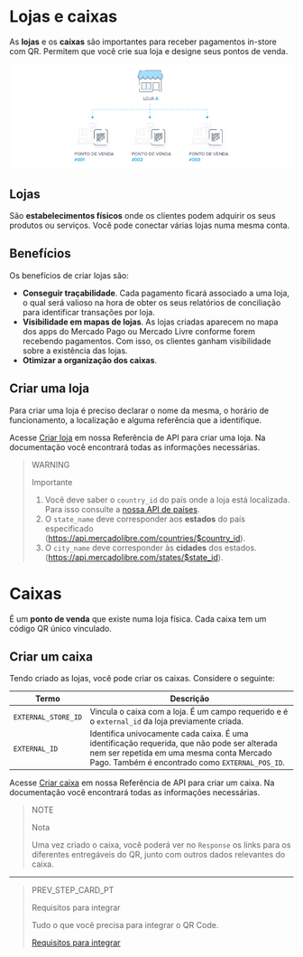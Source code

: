 # Lojas e caixas

As **lojas** e os **caixas** são importantes para receber pagamentos in-store com QR. Permitem que você crie sua loja e designe seus pontos de venda.

![Caixas e lojas](/images/mobile/stores_pos.pt.png)

## Lojas

São **estabelecimentos físicos** onde os clientes podem adquirir os seus produtos ou serviços. Você pode conectar várias lojas numa mesma conta.

## Benefícios

Os benefícios de criar lojas são:

- **Conseguir traçabilidade**. Cada pagamento ficará associado a uma loja, o qual será valioso na hora de obter os seus relatórios de conciliação para identificar transações por loja.
- **Visibilidade em mapas de lojas**.  As lojas criadas aparecem no mapa dos apps do Mercado Pago ou Mercado Livre conforme forem recebendo pagamentos. Com isso, os clientes ganham visibilidade sobre a existência das lojas.
- **Otimizar a organização dos caixas**.

## Criar uma loja

Para criar uma loja é preciso declarar o nome da mesma, o horário de funcionamento, a localização e alguma referência que a identifique.

Acesse [Criar loja](https://www.mercadopago[FAKER][URL][DOMAIN]/developers/pt/reference/stores/_users_user_id_stores/post) em nossa Referência de API para criar uma loja. Na documentação você encontrará todas as informações necessárias.

> WARNING
>
> Importante
>
> 1. Você deve saber o `country_id` do país onde a loja está localizada. Para isso consulte a [nossa API de países](https://api.mercadolibre.com/countries).
> 2. O `state_name` deve corresponder aos **estados** do país especificado (https://api.mercadolibre.com/countries/$country_id).
> 3. O `city_name` deve corresponder às **cidades** dos estados. (https://api.mercadolibre.com/states/$state_id).

# Caixas

É um **ponto de venda** que existe numa loja física. Cada caixa tem um código QR único vinculado.

## Criar um caixa

Tendo criado as lojas, você pode criar os caixas. Considere o seguinte:

| Termo | Descrição |
| --- | --- |
| `EXTERNAL_STORE_ID` | Vincula o caixa com a loja. É um campo requerido e é o `external_id` da loja previamente criada. |
| `EXTERNAL_ID` | Identifica univocamente cada caixa. É uma identificação requerida, que não pode ser alterada nem ser repetida em uma mesma conta Mercado Pago. Também é encontrado como `EXTERNAL_POS_ID`. |

Acesse [Criar caixa](https://www.mercadopago[FAKER][URL][DOMAIN]/developers/pt/reference/pos/_pos/post) em nossa Referência de API para criar um caixa. Na documentação você encontrará todas as informações necessárias.

> NOTE
>
> Nota
>
>
> Uma vez criado o caixa, você poderá ver no `Response` os links para os diferentes entregáveis do QR, junto com outros dados relevantes do caixa.

---

> PREV_STEP_CARD_PT
>
> Requisitos para integrar
>
> Tudo o que você precisa para integrar o QR Code.
>
> [Requisitos para integrar](https://www.mercadopago[FAKER][URL][DOMAIN]/developers/pt/docs/qr-code/pre-requisites)

